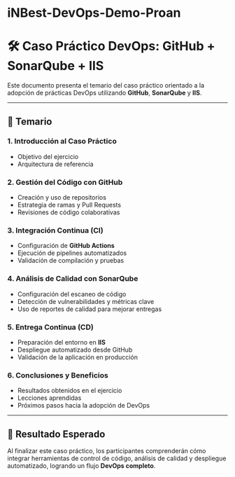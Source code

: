 # iNBest-DevOps-Demo-Proan

# 🛠️ Caso Práctico DevOps: GitHub + SonarQube + IIS

Este documento presenta el temario del caso práctico orientado a la adopción de prácticas DevOps utilizando **GitHub**, **SonarQube** y **IIS**.

---

## 📑 Temario 

### 1. Introducción al Caso Práctico
- Objetivo del ejercicio  
- Arquitectura de referencia  

### 2. Gestión del Código con GitHub
- Creación y uso de repositorios  
- Estrategia de ramas y Pull Requests  
- Revisiones de código colaborativas  

### 3. Integración Continua (CI)
- Configuración de **GitHub Actions**  
- Ejecución de pipelines automatizados  
- Validación de compilación y pruebas  

### 4. Análisis de Calidad con SonarQube
- Configuración del escaneo de código  
- Detección de vulnerabilidades y métricas clave  
- Uso de reportes de calidad para mejorar entregas  

### 5. Entrega Continua (CD)
- Preparación del entorno en **IIS**  
- Despliegue automatizado desde GitHub  
- Validación de la aplicación en producción  

### 6. Conclusiones y Beneficios
- Resultados obtenidos en el ejercicio  
- Lecciones aprendidas  
- Próximos pasos hacia la adopción de DevOps  

---

## 🚀 Resultado Esperado
Al finalizar este caso práctico, los participantes comprenderán cómo integrar herramientas de control de código, análisis de calidad y despliegue automatizado, logrando un flujo **DevOps completo**.
